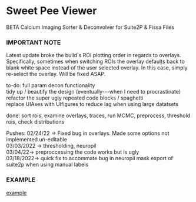 # Sweet Pee Viewer
BETA Calcium Imaging Sorter &amp; Deconvolver for Suite2P & Fissa Files

### IMPORTANT NOTE      
Latest update broke the build's ROI plotting order in regards to overlays. Specifically, sometimes when switching ROIs the overlay defaults back to blank white space instead of the user selected overlay. In this case, simply re-select the overlay. Will be fixed ASAP.

to-do:
full param decon functionality      
tidy up / beautify the design (eventually---when I need to procrastinate)     
refactor the super ugly repeated code blocks / spaghetti      
replace UIAxes with UIfigures to reduce lag when using large datatsets      

done: sort rois, examine overlays, traces, run MCMC, preprocess, threshold rois, check distributions      

Pushes:
02/24/22 -> Fixed bug in overlays. Made some options not implemented un-editable      
03/03/2022 -> thresholding, neuropil      
03/04/22-> preproccessing the code works but is ugly      
03/18/2022-> quick fix to accommate bug in neuropil mask export of suite2p when using manual labels



### EXAMPLE     
[example](Example1.png)
